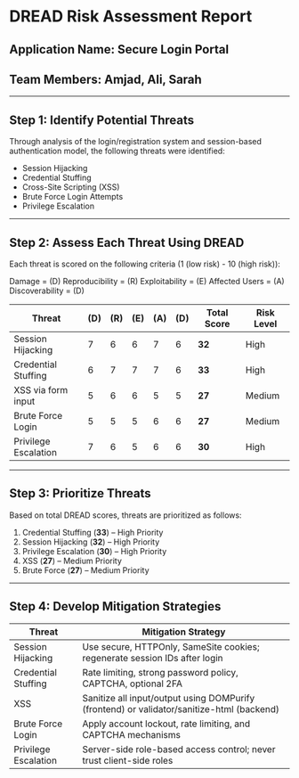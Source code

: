 # DREAD Risk Assessment Report

## Application Name: Secure Login Portal
## Team Members: Amjad, Ali, Sarah

---

## Step 1: Identify Potential Threats

Through analysis of the login/registration system and session-based authentication model, the following threats were identified:

- Session Hijacking  
- Credential Stuffing  
- Cross-Site Scripting (XSS)  
- Brute Force Login Attempts  
- Privilege Escalation  

---

## Step 2: Assess Each Threat Using DREAD

Each threat is scored on the following criteria (1 (low risk) - 10 (high risk)):

Damage = (D)
Reproducibility = (R)
Exploitability = (E)
Affected Users = (A)
Discoverability = (D)

| Threat               | (D) | (R) | (E) | (A) | (D) | Total Score | Risk Level |
|----------------------|-----|-----|-----|-----|-----|-------------|------------|
| Session Hijacking    | 7   | 6   | 6   | 7   | 6   | **32**      | High       |
| Credential Stuffing  | 6   | 7   | 7   | 7   | 6   | **33**      | High       |
| XSS via form input   | 5   | 6   | 6   | 5   | 5   | **27**      | Medium     |
| Brute Force Login    | 5   | 5   | 5   | 6   | 6   | **27**      | Medium     |
| Privilege Escalation | 7   | 6   | 5   | 6   | 6   | **30**      | High       |

---

## Step 3: Prioritize Threats

Based on total DREAD scores, threats are prioritized as follows:

1. Credential Stuffing (**33**) – High Priority  
2. Session Hijacking (**32**) – High Priority  
3. Privilege Escalation (**30**) – High Priority  
4. XSS (**27**) – Medium Priority  
5. Brute Force (**27**) – Medium Priority  

---

## Step 4: Develop Mitigation Strategies

| Threat               | Mitigation Strategy                                                                       |
|----------------------|-------------------------------------------------------------------------------------------|
| Session Hijacking    | Use secure, HTTPOnly, SameSite cookies; regenerate session IDs after login                |
| Credential Stuffing  | Rate limiting, strong password policy, CAPTCHA, optional 2FA                              |
| XSS                  | Sanitize all input/output using DOMPurify (frontend) or validator/sanitize-html (backend) |
| Brute Force Login    | Apply account lockout, rate limiting, and CAPTCHA mechanisms                              |
| Privilege Escalation | Server-side role-based access control; never trust client-side roles                      |